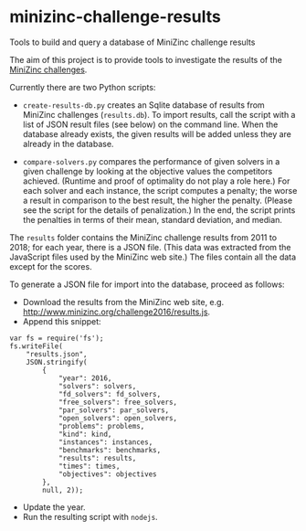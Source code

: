 # minizinc-challenge-results
Tools to build and query a database of MiniZinc challenge results

The aim of this project is to provide tools to investigate the results of the [MiniZinc challenges](http://www.minizinc.org/challenge.html).

Currently there are two Python scripts:

* `create-results-db.py` creates an Sqlite database of results from MiniZinc challenges (`results.db`). To import results, call the script with a list of JSON result files (see below) on the command line. When the database already exists, the given results will be added unless they are already in the database.

* `compare-solvers.py` compares the performance of given solvers in a given challenge by looking at the objective values the competitors achieved. (Runtime and proof of optimality do not play a role here.) For each solver and each instance, the script computes a penalty; the worse a result in comparison to the best result, the higher the penalty. (Please see the script for the details of penalization.) In the end, the script prints the penalties in terms of their mean, standard deviation, and median.

The `results` folder contains the MiniZinc challenge results from 2011 to 2018; for each year, there is a JSON file. (This data was extracted from the JavaScript files used by the MiniZinc web site.) The files contain all the data except for the scores.

To generate a JSON file for import into the database, proceed as follows:

* Download the results from the MiniZinc web site, e.g. http://www.minizinc.org/challenge2016/results.js.
* Append this snippet:

```
var fs = require('fs');
fs.writeFile(
    "results.json",
    JSON.stringify(
        {
            "year": 2016,
            "solvers": solvers,
            "fd_solvers": fd_solvers,
            "free_solvers": free_solvers,
            "par_solvers": par_solvers,
            "open_solvers": open_solvers,
            "problems": problems,
            "kind": kind,
            "instances": instances,
            "benchmarks": benchmarks,
            "results": results,
            "times": times,
            "objectives": objectives
        },
        null, 2));
```

* Update the year.
* Run the resulting script with `nodejs`.
